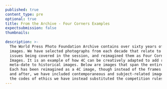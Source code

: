 ```yaml
---
published: true
content_type: pre
optional: true
title: From the Archive - Four Corners Examples
expectsubmission: false
thumbnails:
  
description: >-
  The World Press Photo Foundation Archive contains over sixty years of iconic
  images. We have selected photographs from each decade that relate to the
  issues being covered in the session, and reimagined them as Four Corners
  Images. It is an example of how 4C can be creatively adapted to add rich
  meta-date to historical images. Below are images that span the entire archive.
  Each has been reimagined as a 4C image, though instead of the frames before
  and after, we have included contemporaneous and subject-related images. For
  the codes of ethics we have instead substituted the competition rules
---
```

